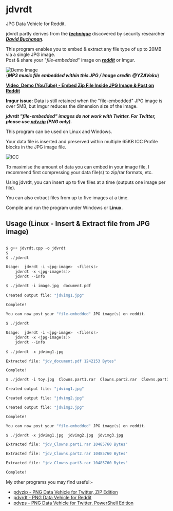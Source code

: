 # jdvrdt

JPG Data Vehicle for Reddit. 

jdvrdt partly derives from the ***[technique](https://www.vice.com/en/article/bj4wxm/tiny-picture-twitter-complete-works-of-shakespeare-steganography)*** discovered by security researcher ***[David Buchanan](https://www.da.vidbuchanan.co.uk/).*** 

This program enables you to embed & extract any file type of up to 20MB via a single JPG image.  
Post & share your "*file-embedded*" image on ***[reddit](https://www.reddit.com/)*** or Imgur. 

![Demo Image](https://github.com/CleasbyCode/jdvrdt/blob/main/demo_image/image.jpg)  
{***MP3 music file embedded within this JPG / Image credit: @YZAVoku***}   

[**Video_Demo (YouTube) - Embed Zip File Inside JPG Image & Post on Reddit**](https://youtu.be/YHT-V6otO2M)  

**Imgur issue:** Data is still retained when the "file-embedded" JPG image is over 5MB, but Imgur reduces the dimension size of the image.

***jdvrdt "file-embedded" images do not work with Twitter.  For Twitter, please use [pdvzip](https://github.com/CleasbyCode/pdvzip) (PNG only).***

This program can be used on Linux and Windows.

Your data file is inserted and preserved within multiple 65KB ICC Profile blocks in the JPG image file.

![ICC](https://github.com/CleasbyCode/jdvrdt/blob/main/demo_image/icc.png)  

To maximise the amount of data you can embed in your image file, I recommend first compressing your 
data file(s) to zip/rar formats, etc.  

Using jdvrdt, you can insert up to five files at a time (outputs one image per file).  

You can also extract files from up to five images at a time.

Compile and run the program under Windows or **Linux**.

## Usage (Linux - Insert & Extract file from JPG image)

```c

$ g++ jdvrdt.cpp -o jdvrdt
$
$ ./jdvrdt 

Usage:  jdvrdt -i <jpg-image>  <file(s)>  
	jdvrdt -x <jpg-image(s)>  
	jdvrdt --info

$ ./jdvrdt -i image.jpg  document.pdf
  
Created output file: "jdvimg1.jpg"  

Complete!  

You can now post your "file-embedded" JPG image(s) on reddit.
 
$ ./jdvrdt

Usage:  jdvrdt -i <jpg-image>  <file(s)>  
	jdvrdt -x <jpg-image(s)>  
	jdvrdt --info
        
$ ./jdvrdt -x jdvimg1.jpg

Extracted file: "jdv_document.pdf 1242153 Bytes"

Complete!  

$ ./jdvrdt -i toy.jpg  Clowns.part1.rar  Clowns.part2.rar  Clowns.part3.rar 

Created output file: "jdvimg1.jpg"

Created output file: "jdvimg2.jpg"

Created output file: "jdvimg3.jpg"

Complete!

You can now post your "file-embedded" JPG image(s) on reddit.  

$ ./jdvrdt -x jdvimg1.jpg  jdvimg2.jpg  jdvimg3.jpg  

Extracted file: "jdv_Clowns.part1.rar 10485760 Bytes"

Extracted file: "jdv_Clowns.part2.rar 10485760 Bytes"

Extracted file: "jdv_Clowns.part3.rar 10485760 Bytes"

Complete!

```

My other programs you may find useful:-  

* [pdvzip - PNG Data Vehicle for Twitter, ZIP Edition](https://github.com/CleasbyCode/pdvzip)  
* [pdvrdt - PNG Data Vehicle for Reddit](https://github.com/CleasbyCode/pdvrdt)  
* [pdvps - PNG Data Vehicle for Twitter, PowerShell Edition](https://github.com/CleasbyCode/pdvps)   

##

